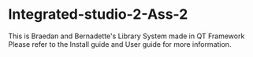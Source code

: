 # Integrated-studio-2-Ass-2
This is Braedan and Bernadette's Library System made in QT Framework
Please refer to the Install guide and User guide for more information.
